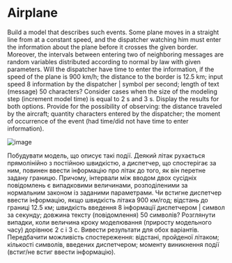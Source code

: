 # Airplane
Build a model that describes such events. 
Some plane moves in a straight line from
at a constant speed, and the dispatcher watching him must enter the information
about the plane before it crosses the given border. Moreover, the intervals between entering two
of neighboring messages are random variables distributed according to normal
by law with given parameters. Will the dispatcher have time to enter the information, if
the speed of the plane is 900 km/h; the distance to the border is 12.5 km; input speed
8
information by the dispatcher | symbol per second; length of text (message) 50
characters? Consider cases when the size of the modeling step (increment
model time) is equal to 2 s and 3 s. Display the results for both options.
Provide for the possibility of observing: the distance traveled by the aircraft; quantity
characters entered by the dispatcher; the moment of occurrence of the event (had time/did not have time to enter
information).

![image](https://user-images.githubusercontent.com/86537032/211151302-cbae8f3e-f32c-4501-9b2d-fd60e4c9f7a0.png)

Побудувати модель, що описує такі події. Деякий літак рухається прямолінійно з
постійною швидкістю, а диспетчер, що спостерігає за ним, повинен ввести інформацію
про літак до того, як він перетне задану границю. Причому, інтервали між вводом двох
сусідніх повідомлень є випадковими величинами, розподіленими за нормальним
законом із заданими параметрами. Чи встигне диспетчер ввести інформацію, якщо
швидкість літака 900 км/год; відстань до границі 12.5 км; швидкість введення
8
інформації диспетчером | символ за секунду; довжина тексту (повідомлення) 50
символів? Розглянути випадки, коли величина кроку моделювання (приросту
модельного часу) дорівнює 2 с i 3 с. Вивести результати для обох варіантів.
Передбачити можливість спостереження: відстані, пройденої літаком; кількості
символів, введених диспетчером; моменту виникнення події (встиг/не встиг ввести
інформацію). 
